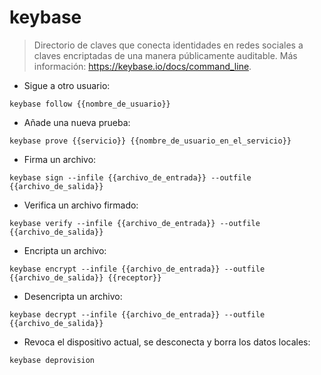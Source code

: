 # keybase

> Directorio de claves que conecta identidades en redes sociales a claves encriptadas de una manera públicamente auditable.
> Más información: <https://keybase.io/docs/command_line>.

- Sigue a otro usuario:

`keybase follow {{nombre_de_usuario}}`

- Añade una nueva prueba:

`keybase prove {{servicio}} {{nombre_de_usuario_en_el_servicio}}`

- Firma un archivo:

`keybase sign --infile {{archivo_de_entrada}} --outfile {{archivo_de_salida}}`

- Verifica un archivo firmado:

`keybase verify --infile {{archivo_de_entrada}} --outfile {{archivo_de_salida}}`

- Encripta un archivo:

`keybase encrypt --infile {{archivo_de_entrada}} --outfile {{archivo_de_salida}} {{receptor}}`

- Desencripta un archivo:

`keybase decrypt --infile {{archivo_de_entrada}} --outfile {{archivo_de_salida}}`

- Revoca el dispositivo actual, se desconecta y borra los datos locales:

`keybase deprovision`
